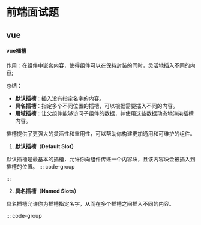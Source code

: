 # 前端面试题

## **vue**  

#### **vue插槽**

作用：在组件中嵌套内容，使得组件可以在保持封装的同时，灵活地插入不同的内容;  

总结：
- **默认插槽**：插入没有指定名字的内容。
- **具名插槽**：指定多个不同位置的插槽，可以根据需要插入不同的内容。
- **用域插槽**：让父组件能够访问子组件的数据，并使用这些数据动态地渲染插槽内容。
  
插槽提供了更强大的灵活性和重用性，可以帮助你构建更加通用和可维护的组件。

1. **默认插槽（Default Slot）**

  默认插槽是最基本的插槽，允许你向组件传递一个内容块，且该内容块会被插入到插槽的位置。
  ::: code-group
  <!-- ParentComponent.vue -->
  <template>
    <ChildComponent>
      <p>这是默认插槽的内容</p>
    </ChildComponent>
  </template>
  
  <!-- ChildComponent.vue -->
  <template>
    <div>
      <slot></slot>  <!-- 这里是默认插槽的位置 -->
    </div>
  </template>
  :::

2. **具名插槽（Named Slots）**
   
  具名插槽允许你为插槽指定名字，从而在多个插槽之间插入不同的内容。
  
  ::: code-group
    <!-- ParentComponent.vue -->
    <template>
      <ChildComponent>
        <template v-slot:header>
          <h1>这是头部内容</h1>
        </template>
    
        <template v-slot:footer>
          <p>这是底部内容</p>
        </template>
      </ChildComponent>
    </template>
    
    <!-- ChildComponent.vue -->
    <template>
      <div>
        <header><slot name="header"></slot></header> <!-- 具名插槽位置 -->
        <main><slot></slot></main>  <!-- 默认插槽位置 -->
        <footer><slot name="footer"></slot></footer> <!-- 具名插槽位置 -->
      </div>
    </template>
  :::  

3. **作用域插槽（Scoped Slots）**

   作用域插槽是具名插槽的扩展，它允许父组件访问子组件的数据。通过作用域插槽，父组件可以接收到子组件传递的数据，并将其作为插槽内容的一部分。

   ::: code-group
   <!-- ParentComponent.vue -->
    <template>
      <ChildComponent>
        <template v-slot:default="slotProps">
          <p>收到子组件的数据：{{ slotProps.message }}</p>
        </template>
      </ChildComponent>
    </template>
    
    <!-- ChildComponent.vue -->
    <template>
      <div>
        <slot :message="message"></slot>  <!-- 传递数据给父组件 -->
      </div>
    </template>
    
    <script>
    export default {
      data() {
        return {
          message: 'Hello from ChildComponent!'
        };
      }
    }
    </script>
   :::
